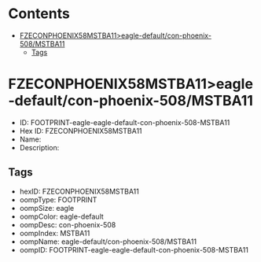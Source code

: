 



Contents
========

* [FZECONPHOENIX58MSTBA11>eagle-default/con-phoenix-508/MSTBA11](#fzeconphoenix58mstba11eagle-defaultcon-phoenix-508mstba11)
	* [Tags](#tags)

# FZECONPHOENIX58MSTBA11>eagle-default/con-phoenix-508/MSTBA11

- ID: FOOTPRINT-eagle-eagle-default-con-phoenix-508-MSTBA11
- Hex ID: FZECONPHOENIX58MSTBA11
- Name: 
- Description: 

## Tags

- hexID: FZECONPHOENIX58MSTBA11
- oompType: FOOTPRINT
- oompSize: eagle
- oompColor: eagle-default
- oompDesc: con-phoenix-508
- oompIndex: MSTBA11
- oompName: eagle-default/con-phoenix-508/MSTBA11
- oompID: FOOTPRINT-eagle-eagle-default-con-phoenix-508-MSTBA11
